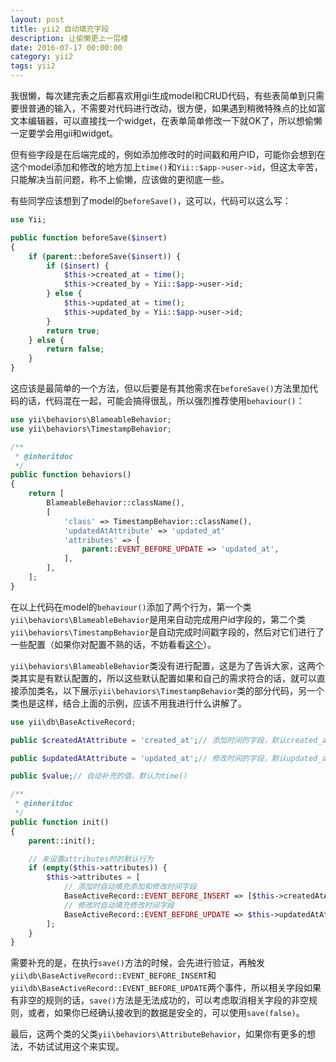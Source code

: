 ```yaml
---
layout: post
title: yii2 自动填充字段
description: 让偷懒更上一层楼
date: 2016-07-17 00:00:00
category: yii2
tags: yii2
---
```


我很懒，每次建完表之后都喜欢用gii生成model和CRUD代码，有些表简单到只需要很普通的输入，不需要对代码进行改动，很方便，如果遇到稍微特殊点的比如富文本编辑器，可以直接找一个widget，在表单简单修改一下就OK了，所以想偷懒一定要学会用gii和widget。

但有些字段是在后端完成的，例如添加修改时的时间戳和用户ID，可能你会想到在这个model添加和修改的地方加上`time()`和`Yii::$app->user->id`，但这太辛苦，只能解决当前问题，称不上偷懒，应该做的更彻底一些。

有些同学应该想到了model的`beforeSave()`，这可以，代码可以这么写：

```php
use Yii;

public function beforeSave($insert)
{
    if (parent::beforeSave($insert)) {
        if ($insert) {
            $this->created_at = time();
            $this->created_by = Yii::$app->user->id;
        } else {
            $this->updated_at = time();
            $this->updated_by = Yii::$app->user->id;
        }
        return true;
    } else {
        return false;
    }
}
```

这应该是最简单的一个方法，但以后要是有其他需求在`beforeSave()`方法里加代码的话，代码混在一起，可能会搞得很乱，所以强烈推荐使用`behaviour()`：

```php
use yii\behaviors\BlameableBehavior;
use yii\behaviors\TimestampBehavior;

/**
 * @inheritdoc
 */
public function behaviors()
{
    return [
        BlameableBehavior::className(),
        [
            'class' => TimestampBehavior::className(),
            'updatedAtAttribute' => 'updated_at'
            'attributes' => [
                parent::EVENT_BEFORE_UPDATE => 'updated_at',
            ],
        ],
    ];
}
```

在以上代码在model的`behaviour()`添加了两个行为，第一个类`yii\behaviors\BlameableBehavior`是用来自动完成用户id字段的，第二个类`yii\behaviors\TimestampBehavior`是自动完成时间戳字段的，然后对它们进行了一些配置（如果你对配置不熟的话，不妨看看[这个](http://laohu321.cc/yii2-configuration-simple)）。

`yii\behaviors\BlameableBehavior`类没有进行配置，这是为了告诉大家，这两个类其实是有默认配置的，所以这些默认配置如果和自己的需求符合的话，就可以直接添加类名，以下展示`yii\behaviors\TimestampBehavior`类的部分代码，另一个类也是这样，结合上面的示例，应该不用我进行什么讲解了。

```php
use yii\db\BaseActiveRecord;

public $createdAtAttribute = 'created_at';// 添加时间的字段，默认created_at

public $updatedAtAttribute = 'updated_at';// 修改时间的字段，默认updated_at

public $value;// 自动补充的值，默认为time()

/**
 * @inheritdoc
 */
public function init()
{
    parent::init();

    // 未设置attributes时的默认行为
    if (empty($this->attributes)) {
        $this->attributes = [
            // 添加时自动填充添加和修改时间字段
            BaseActiveRecord::EVENT_BEFORE_INSERT => [$this->createdAtAttribute, $this->updatedAtAttribute],
            // 修改时自动填充修改时间字段
            BaseActiveRecord::EVENT_BEFORE_UPDATE => $this->updatedAtAttribute,
        ];
    }
}
```

需要补充的是，在执行`save()`方法的时候，会先进行验证，再触发`yii\db\BaseActiveRecord::EVENT_BEFORE_INSERT`和`yii\db\BaseActiveRecord::EVENT_BEFORE_UPDATE`两个事件，所以相关字段如果有非空的规则的话，`save()`方法是无法成功的，可以考虑取消相关字段的非空规则，或者，如果你已经确认接收到的数据是安全的，可以使用`save(false)`。

最后，这两个类的父类`yii\behaviors\AttributeBehavior`，如果你有更多的想法，不妨试试用这个来实现。
